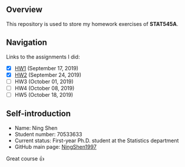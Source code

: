 ## Overview

This repository is used to store my homework exercises of __STAT545A__.

## Navigation
Links to the assignments I did:
- [x] [HW1](https://github.com/STAT545-UBC-hw-2019-20/stat545-hw-NingShen1997/tree/master/hw1) (September 17, 2019)
- [x] [HW2](https://github.com/STAT545-UBC-hw-2019-20/stat545-hw-NingShen1997/tree/master/hw2) (September 24, 2019)
- [ ] HW3 (October 01, 2019)
- [ ] HW4 (October 08, 2019)
- [ ] HW5 (October 18, 2019)

## Self-introduction

* Name: Ning Shen
* Student number: 70533633
* Current status: First-year Ph.D. student at the Statistics department 
* GitHub main page: [NingShen1997](https://github.com/NingShen1997)


Great course :+1:
